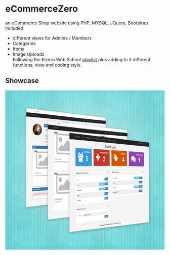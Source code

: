 # eCommerceZero  
an eCommerce Shop website using PHP, MYSQL, JQuery, Bootstrap  
Included:  
- different views for Admins / Members  
- Categories  
- Items  
- Image Uploads  
Following the Elzero Web School [playlist](https://www.youtube.com/playlist?list=PLDoPjvoNmBAxdiBh6J62wOzEnvC4CNuFU) plus adding to it different functions, view and coding style.

## Showcase  
![Show](https://github.com/MAshrafM/eCommerceZero/blob/master/show.jpg)
